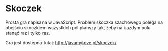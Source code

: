 Skoczek
=======

Prosta gra napisana w JavaScript.
Problem skoczka szachowego polega na obejściu skoczkiem wszystkich pól planszy tak, żeby na każdym polu stanąć raz i tylko raz.

Gra jest dostepna tutaj: http://javamylove.pl/skoczek/